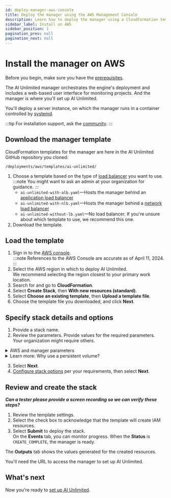 ```yaml
---
id: deploy-manager-aws-console
title: Deploy the manager using the AWS Management Console
description: Learn how to deploy the manager using a CloudFormation template.
sidebar_label: Install on AWS
sidebar_position: 1
pagination_prev: null
pagination_next: null
---
```


# Install the manager on AWS

Before you begin, make sure you have the [prerequisites](/docs/install-ai-unlimited/#gs-prerequisties).

The AI Unlimited manager orchestrates the engine's deployment and includes a web-based user interface for monitoring projects. And the manager is where you'll set up AI Unlimited. 

You'll deploy a server instance, on which the manager runs in a container controlled by [systemd](/docs/glossary.md#glo-systemd).

:::tip
For installation support, ask the [community](https://support.teradata.com/community?id=community_forum&sys_id=b0aba91597c329d0e6d2bd8c1253affa).
:::


## Download the manager template

CloudFormation templates for the manager are here in the AI Unlimited GitHub repository you cloned:

`/deployments/aws/templates/ai-unlimited/`

1. Choose a template based on the type of [load balancer](/docs/glossary.md#glo-load-balancer) you want to use.<br /> 
   :::note
   You might want to ask an admin at your organization for guidance.
   :::
    - `ai-unlimited-with-alb.yaml`&mdash;Hosts the manager behind an [application load balancer](/docs/glossary.md#glo-application-load-balancer)
    - `ai-unlimited-with-nlb.yaml`&mdash;Hosts the manager behind a [network load balancer](/docs/glossary.md#glo-network-load-balancer)
    - `ai-unlimited-without-lb.yaml`&mdash;No load balancer. If you're unsure about which template to use, we recommend this one.
2. Download the template.

## Load the template	

1. Sign in to the [AWS console](https://aws.amazon.com).<br />
   :::note
   References to the AWS Console are accurate as of April 11, 2024.
   ::: 
2. Select the AWS region in which to deploy AI Unlimited.<br />
We recommend selecting the region closest to your primary work location.
3. Search for and go to **CloudFormation**.
4. Select **Create Stack**, then **With new resources (standard)**.
5. Select **Choose an existing template**, then **Upload a template file**.
6. Choose the template file you downloaded, and click **Next**.  

<a id="aws-parms"></a>
## Specify stack details and options

1. Provide a stack name.
2. Review the parameters. Provide values for the required parameters. Your organization might require others.<br />

<details>

<summary>AWS and manager parameters</summary>

 The parameters for each template vary. You might see some parameters here that you don't see in the console.
 
| Parameter | Description | Notes | 
|---------|-------------|-----------|
| Stack name	| The identifier that helps you find the AI Unlimited stack from a list of stacks. |Required<br/>Default: NA<br/> The name can contain only alphanumeric characters (case-sensitive) and hyphens. It must start with an alphabetic character and can't be longer than 128 characters.| | The name can contain only alphanumeric characters (case-sensitive) and hyphens. It must start with an alphabetic character and can't be longer than 128 characters.|
|AiUnlimitedName| The name of the AI Unlimited instance. |Required with default<br/>Default: ai-unlimited<br/>The name can contain only alphanumeric characters (case-sensitive) and hyphens. It must start with an alphabetic character and can't be longer than 20 characters.|
| InstanceType | The EC2 instance type that you want to use for the service. |Required with default<br/>Default: t3.small<br/> We recommend using the default instance type to save costs. |
| RootVolumeSize | The size of the root disk you want to attach to the instance, in GB. | Required with default<br/>Default: 8<br/>Supports values between 8 and 1000. |
| TerminationProtection | Enables instance termination protection. |Required with default<br/>Default: false |
|IamRole | Specifies whether CloudFormation should create a new IAM role or use an existing one. |Required with default<br/>Default: New<br/>Supported options are: New or Existing |
|IamRoleName | The name of the IAM role to assign to the instance, either an existing IAM role or a  newly created one. |Optional with default<br/>Default: ai-unlimited-iam-role<br/>If naming a new IAM role, CloudFormation requires the CAPABILITY_NAMED_IAM capability. Leave this blank to use an autogenerated name. |
|IamPermissionsBoundary	| The ARN of the IAM permissions boundary to associate with the IAM role assigned to the instance. |Optional |
|AvailabilityZone | The availability zone to which you want to deploy the instance. |Required<br/>Default: NA<br/>The value must match the subnet, the zone of any pre-existing volumes, and the instance type must be available in the selected zone. |
|LoadBalancerScheme	|If a load balancer is used, this field specifies whether the instance is accessible from the Internet or only from within the VPC.	|Optional with default<br/>Default: Internet-facing<br/>The DNS name of an Internet-facing load balancer is publicly resolvable to the public IP addresses of the nodes. Therefore, Internet-facing load balancers can route requests from clients over the Internet.<br/>The nodes of an internal load balancer have only private IP addresses. The DNS name of an internal load balancer is publicly resolvable to the personal IP addresses of the nodes. Therefore, internal load balancers can route requests from clients with access to the VPC for the load balancer.|
|LoadBalancerSubnetOne | The subnet where the load balancer is hosted. The subnet determines load balancer availability zones, IP addresses, and endpoints. |Optional with default<br/>Default: NA<br/>You must define a minimum of one available subnet to create a Network Load Balancer (NLB) and two subnets for an Application Load Balancer (ALB).|
| LoadBalancerSubnetTwo| The subnet where the load balancer is hosted. |Optional. This option is only available in the template with ALB.<br/>Default: NA<br/>|This subnet must be in a different availability zone than the first subnet you chose.|
|HostedZoneID | The ID that Amazon Route 53 assigned to the hosted zone when you created it.|Optional<br/>Default: NA<br/>Each hosted zone corresponds to a domain name, or possibly a subdomain. The hosted zone is the container for DNS records, where you configure how the world interacts with your domain, such as pointing it to an IP address with a record.<br/>On the AWS console, go to **Route 53** > **Hosted zones**. Find your registered domain name and the corresponding Hosted zone ID.|
|DnsName| The name of the domain. For public hosted zones, this is the name you registered with your DNS registrar. |Optional<br/>Default: NA<br/>For information about how to specify characters other than a-z, 0-9, and - (hyphen) and how to specify internationalized domain names, see [Create Hosted Zone](https://docs.aws.amazon.com/Route53/latest/APIReference/API_CreateHostedZone.html).|
|Private	|Specifies whether the service is deployed in a private network without public IPs.|Required<br/>Default: false |
|Session	|Specifies whether you can use the AWS Session Manager to access the instance.|Required<br/>Default: false |
|Vpc		|The network to which you want to deploy the instance.|Required<br/>Default: NA|
|Subnet	|The subnetwork to which you want to deploy the instance.|Required<br/>Default: NA<br/>The subnet must reside in the selected availability zone.|
|KeyName		|The public/private key pair which allows you to connect securely to your instance after it launches. When you create an AWS account, this is the key pair you create in your preferred region.|Optional<br/>Default: NA<br/>Leave this field blank if you do not want to include the SSH keys.|
|AccessCIDR	|The CIDR IP address range that is permitted to access the instance. |Optional<br/>Default: NA<br/>We recommend setting this value to a trusted IP range. Define at least one of AccessCIDR, PrefixList, or SecurityGroup to allow inbound traffic unless you create custom security group ingress rules.|
|PrefixList	|The prefix list you can use to communicate with the instance. It is a collection of CIDR blocks that define a set of IP address ranges that require the same policy enforcement.|Optional<br/>Default: NA<br/>Define at least one of AccessCIDR, PrefixList, or SecurityGroup to allow inbound traffic unless you create custom security group ingress rules.|
|SecurityGroup	|The virtual firewall that controls inbound and outbound traffic to the instance. |Optional<br/>Default: NA<br/>Implemented as a set of rules that specify which protocols, ports, and IP addresses or CIDR blocks are allowed to access the instance. Define at least one of AccessCIDR, PrefixList, or SecurityGroup to allow inbound traffic unless you create custom security group ingress rules.|
|AIUnlimitedHttpPort		|The port to access the AI Unlimited UI.|Required with default<br/>Default: 3000|
|AIUnlimitedGrpcPort		|The port to access the AI Unlimited API.|Required with default<br/>Default: 3282|
|AIUnlimitedVersion		|The version of AI Unlimited you want to deploy.|Required with default<br/>Default: latest<br/>The value is a container version tag.|
|UsePersistentVolume|Specifies whether you want to use a persistent volume to store data. See *Learn more: Why use a persistent volume?* below the parameters table. |Optional with default<br/>Default: None<br/>Supported options are: new persistent volume, an existing one, or none, depending on your use case.|
|PersistentVolumeSize	|The size of the persistent volume that you attach to the instance, in GB.|Required with default<br/>Default: 8<br/>Supports values between 8 and 1000. |
|ExistingPersistentVolumeId		|The ID of the existing persistent volume that you attach to the instance. |Required if UsePersistentVolume is set to Existing.<br/>Default: NA<br/>The persistent volume must be in the same availability zone as the AI Unlimited instance.|
|PersistentVolume<br/>DeletionPolicy		|The persistent volume behavior when you delete the CloudFormation deployment.|Required with default|Delete <br/>Default: NA <br/>Supported options are: Delete, Retain, RetainExceptOnCreate, and Snapshot.|
|LatestAmiId	|The ID of the image that points to the latest version of AMI. This value is used for the SSM lookup.|Required with default<br/>Default: NA<br/>This deployment uses the latest ami-amazon-linux-latest/amzn2-ami-hvm-x86_64-gp2 image available.<br/>**IMPORTANT**: Changing this value may break the stack.

</details>

<details>

<summary>Learn more: Why use a persistent volume?</summary>

The manager instance runs in a container and saves its configuration data in a database in the root volume of the instance. This data persists if you shut down, restart, or snapshot and relaunch the instance. 

But a persistent volume stores data for a containerized application beyond the lifetime of the container, pod, or node in which it runs. 

#### Without a persistent volume

If the container, pod, or node crashes or terminiates, you lose the manager's configuration data. You can deploy a new manager instance, but not to the same state as the one that was lost.

#### With a persistent volume

If the container, pod, or node crashes or terminates, and the manager's configuration data is stored in a persisent volume, you can deploy a new manager instance that has the same configuration as the one that was lost.

#### Example

1. Deploy the manager, and include these parameters:
   - `UsePersistentVolume`: **New**
   - `PersistentVolumeDeletionPolicy`: **Retain**
3. After you create the stack, on the **Outputs** tab, note the `volume-id`.
4. Use AI Unlimited.
5. If the manager instance is lost, deploy the manager again, and include these parameters:
   - `UsePersistentVolume`: **New**
   - `PersistentVolumeDeletionPolicy`: **Retain** 
   - `ExistingPersistentVolumeId`: the value you noted in step 2
   
 The new manager instance has the same configuration as the one that was lost.

</details>


3. Select **Next**.
4. [Configure stack options](https://docs.aws.amazon.com/AWSCloudFormation/latest/UserGuide/cfn-console-add-tags.html) per your requirements, then select **Next**. 


## Review and create the stack

***Can a tester please provide a screen recording so we can verify these steps?***

1. Review the template settings. 
2. Select the check box to acknowledge that the template will create IAM resources. 
3. Select **Submit** to deploy the stack.<br />
On the **Events** tab, you can monitor progress. When the **Status** is `CREATE_COMPLETE`, the manager is ready. 

The **Outputs** tab shows the values generated for the created resources.

You'll need the URL to access the manager to set up AI Unlimited.


## What's next

Now you're ready to [set up AI Unlimited](/docs/install-ai-unlimited/setup-ai-unlimited.md).




